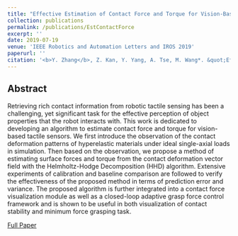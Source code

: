```yaml
---
title: "Effective Estimation of Contact Force and Torque for Vision-Based Tactile Sensors With Helmholtz–Hodge Decomposition"
collection: publications
permalink: /publications/EstContactForce
excerpt: ''
date: 2019-07-19
venue: 'IEEE Robotics and Automation Letters and IROS 2019'
paperurl: ''
citation: '<b>Y. Zhang</b>, Z. Kan, Y. Yang, A. Tse, M. Wang*. &quot;Effective Estimation of Contact Force and Torque for Vision-Based Tactile Sensors With Helmholtz–Hodge Decomposition.&quot; <i>IEEE Robotics and Automation Letters and IROS 2019</i>.'
---
```


## Abstract

Retrieving rich contact information from robotic tactile sensing has
been a challenging, yet significant task for the effective perception
of object properties that the robot interacts with. This work is
dedicated to developing an algorithm to estimate contact force and
torque for vision-based tactile sensors. We first introduce the
observation of the contact deformation patterns of hyperelastic
materials under ideal single-axial loads in simulation. Then based on
the observation, we propose a method of estimating surface forces and
torque from the contact deformation vector field with the
Helmholtz-Hodge Decomposition (HHD) algorithm. Extensive experiments of
calibration and baseline comparison are followed to verify the
effectiveness of the proposed method in terms of prediction error and
variance. The proposed algorithm is further integrated into a contact
force visualization module as well as a closed-loop adaptive grasp
force control framework and is shown to be useful in both visualization
of contact stability and minimum force grasping task.

[Full Paper](http://adamzhang129.github.io/files/EstContactForce.pdf)